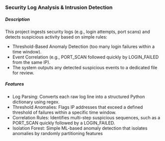 ### **Security Log Analysis & Intrusion Detection**

##### *Description*

This project ingests security logs (e.g., login attempts, port scans) and detects suspicious activity based on simple rules:

- Threshold-Based Anomaly Detection (too many login failures within a time window).
- Event Correlation (e.g., PORT_SCAN followed quickly by LOGIN_FAILED from the same IP).
- The system outputs any detected suspicious events to a dedicated file for review.

##### *Features*

- Log Parsing: Converts each raw log line into a structured Python dictionary using regex.
- Threshold Anomalies: Flags IP addresses that exceed a defined threshold of failures within a specific time window.
- Correlation Rules: Identifies multi-step suspicious sequences, such as a PORT_SCAN quickly followed by a LOGIN_FAILED.
- Isolation Forest: Simple ML-based anomaly detection that isolates anomalies by randomly partitioning features
